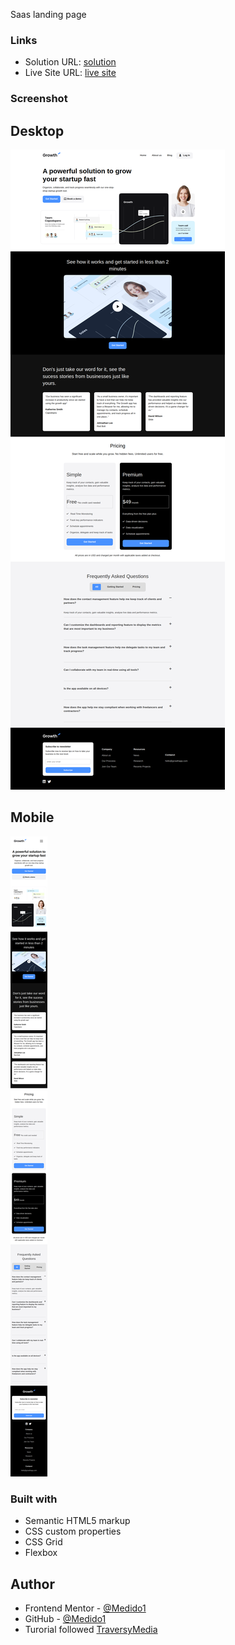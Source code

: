 Saas landing page
### Links

- Solution URL: [solution](https://github.com/Medido1/sass_website)
- Live Site URL: [live site](https://medido1.github.io/sass_website/)

### Screenshot

  ## Desktop
  ![](./images/screenshots/desktop.png)

  ## Mobile

  ![](./images/screenshots/mobile.png)

### Built with

- Semantic HTML5 markup
- CSS custom properties
- CSS Grid
- Flexbox


## Author

- Frontend Mentor - [@Medido1](https://www.frontendmentor.io/profile/Medido1)
- GitHub - [@Medido1](https://github.com/Medido1)
- Turorial followed [TraversyMedia](https://www.youtube.com/watch?v=HXYZxVbWkjc)